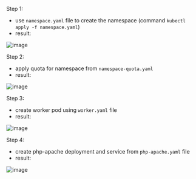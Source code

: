Step 1:
- use ```namespace.yaml``` file to create the namespace (command ```kubectl apply -f namespace.yaml```)
- result:

![image](https://github.com/W-Sarnowski/lab5/assets/32043288/8ce6310b-a4bc-4c97-93f3-eff27f5431fb)

Step 2:
- apply quota for namespace from ```namespace-quota.yaml```
- result:

![image](https://github.com/W-Sarnowski/lab5/assets/32043288/bb8bf21c-538e-4fd4-b223-67960e958fb6)

Step 3:
- create worker pod using ```worker.yaml``` file
- result:

![image](https://github.com/W-Sarnowski/lab5/assets/32043288/d585bead-af29-429b-a5ca-f113a338c061)

Step 4:
- create php-apache deployment and service from ```php-apache.yaml``` file
- result:

![image](https://github.com/W-Sarnowski/lab5/assets/32043288/eb41ee2c-3565-4eaa-85a5-3b58042d1d63)
